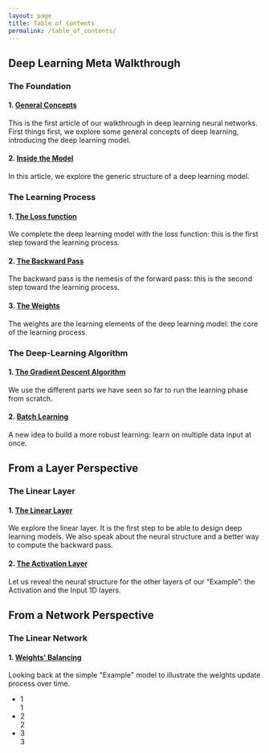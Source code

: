```yaml
---
layout: page
title: Table of Contents
permalink: /table_of_contents/
---
```


<div class="post-content myTitles">
<h2 id="deep-learning-meta-walkthrough">Deep Learning Meta Walkthrough</h2>

<h3 id="the-foundation">The Foundation</h3>

<h4 id="1-general-concepts">1. <a href="/walkthrough/general-concepts">General Concepts</a></h4>

<p>This is the first article of our walkthrough in deep learning neural networks.
First things first, we explore some general concepts of deep learning, introducing the deep learning model.</p>

<h4 id="2-inside-the-model">2. <a href="/walkthrough/inside-the-model">Inside the Model</a></h4>

<p>In this article, we explore the generic structure of a deep learning model.</p>

<h3 id="the-learning-process">The Learning Process</h3>

<h4 id="1-the-loss-function">1. <a href="/walkthrough/loss-function">The Loss function</a></h4>

<p>We complete the deep learning model with the loss function: this is the first step toward the learning process.</p>

<h4 id="2-the-backward-pass">2. <a href="/walkthrough/backward-pass">The Backward Pass</a></h4>

<p>The backward pass is the nemesis of the forward pass: this is the second step toward the learning process.</p>

<h4 id="3-the-weights">3. <a href="/walkthrough/weights">The Weights</a></h4>

<p>The weights are the learning elements of the deep learning model: the core of the learning process.</p>

<h3 id="the-deep-learning-algorithm">The Deep-Learning Algorithm</h3>

<h4 id="1-the-gradient-descent-algorithm">1. <a href="/walkthrough/gradient-descent">The Gradient Descent Algorithm</a></h4>

<p>We use the different parts we have seen so far to run the learning phase from scratch.</p>

<h4 id="2-batch-learning">2. <a href="/walkthrough/batch-learning">Batch Learning</a></h4>

<p>A new idea to build a more robust learning: learn on multiple data input at once.</p>
</div>

<div class="post-content myTitles">
<h2 id="from-a-layer-perspective">From a Layer Perspective</h2>

<h3 id="the-linear-layer">The Linear Layer</h3>

<h4 id="1-the-linear-layer">1. <a href="/layer/linear">The Linear Layer</a></h4>

<p>We explore the linear layer. It is the first step to be able to design deep learning models. 
We also speak about the neural structure and a better way to compute the backward pass.</p>

<h4 id="2-the-activation-layer">2. <a href="/layer/activation">The Activation Layer</a></h4>

<p>Let us reveal the neural structure for the other layers of our “Example”: the Activation and the Input 1D layers.</p>
</div>

<div class="post-content myTitles">
<h2 id="from-a-layer-perspective">From a Network Perspective</h2>

<h3 id="the-linear-layer">The Linear Network</h3>

<h4 id="1-the-linear-layer">1. <a href="/network/weights-balancing">Weights' Balancing</a></h4>

<p>Looking back at the simple "Example" model to illustrate the weights update process over time.</p>

</div>

<div class="pager">
<ul class="pagination">
  <li><div class="dot"><div class="current-page">1</div><a class="next-page" onclick="currentTitle(1)">1</a></div></li>
  <li><div class="dot"><div class="current-page">2</div><a class="next-page" onclick="currentTitle(2)">2</a></div></li>
  <li><div class="dot"><div class="current-page">3</div><a class="next-page" onclick="currentTitle(3)">3</a></div></li>
</ul>
</div>

<script>
var titleIndex = 1;
showTitles(titleIndex);

function currentTitle(n) {
  showTitles(titleIndex = n);
}

function showTitles(n) {
  var i;
  var titles = document.getElementsByClassName("myTitles");
  var dots = document.getElementsByClassName("dot");
  if (n > titles.length) {titleIndex = 1}    
  if (n < 1) {titleIndex = titles.length}
  for (i = 0; i < titles.length; i++) {
      titles[i].style.display = "none";  
  }
  for (i = 0; i < dots.length; i++) {
      dots[i].childNodes[0].style.display = "none";
      dots[i].childNodes[1].style.display = "block";
  }
  titles[titleIndex-1].style.display = "block";  
  dots[titleIndex-1].childNodes[0].style.display = "block";
  dots[titleIndex-1].childNodes[1].style.display = "none";
}
</script>
